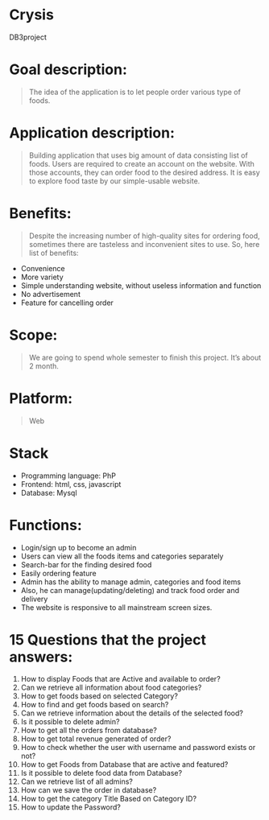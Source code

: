 # Crysis
DB3project

# Goal description:

> The idea of the application is to let people order various type of foods.

# Application description:

> Building application that uses big amount of data consisting list of foods. Users are required to create an account on the website. With those accounts, they can order food to the desired address. It is easy to explore food taste by our simple-usable website.

# Benefits:
> Despite the increasing number of high-quality sites for ordering food, sometimes there are tasteless and inconvenient sites to use. So, here list of benefits:
-	Convenience
-	More variety
-	Simple understanding website, without useless information and function
-	No advertisement
-	Feature for cancelling order

# Scope:

> We are going to spend whole semester to finish this project. It’s about 2 month.

# Platform: 

> Web

# Stack

-	Programming language:  PhP
-	Frontend: html, css, javascript
-	Database: Mysql

# Functions:
-	Login/sign up to become an admin
-	Users can view all the foods items and categories separately
-	Search-bar for the finding desired food
-	Easily ordering feature
-	Admin has the ability to manage admin, categories and food items
-	Also, he can  manage(updating/deleting) and track food order and delivery
-	The website is responsive to all mainstream screen sizes.

# 15 Questions that the project answers:

1. How to display Foods that are Active and available to order?
2. Can we retrieve all information about food categories?
3. How to get foods based on selected Category?
4. How to find and get foods based on search?
5. Can we retrieve information about the details of the selected food?
6. Is it possible to delete admin?
7. How to get all the orders from database?
8. How to get total revenue generated of order?
9. How to check whether the user with username and password exists or not?
10. How to get Foods from Database that are active and featured?
11. Is it possible to delete food data from Database?
12. Can we retrieve list of all admins?
13. How can we save the order in database?
14. How to get the category Title Based on Category ID?
15. How to update the Password?
